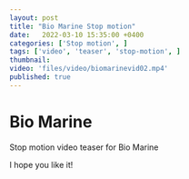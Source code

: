 ```yaml
---
layout: post
title: "Bio Marine Stop motion"
date:   2022-03-10 15:35:00 +0400
categories: ['Stop motion', ]
tags: ['video', 'teaser', 'stop-motion', ]
thumbnail: 
video: 'files/video/biomarinevid02.mp4'
published: true
---
```

# Bio Marine

Stop motion video teaser for Bio Marine

I hope you like it!
